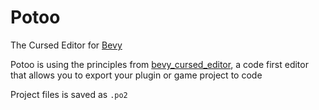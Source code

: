 # Potoo

The Cursed Editor for [Bevy](https://bevyengine.org)

Potoo is using the principles from [bevy_cursed_editor](https://github.com/BlackPhlox/bevy_cursed_editor), a code first editor that allows you to export your plugin or game project to code 

Project files is saved as `.po2`
